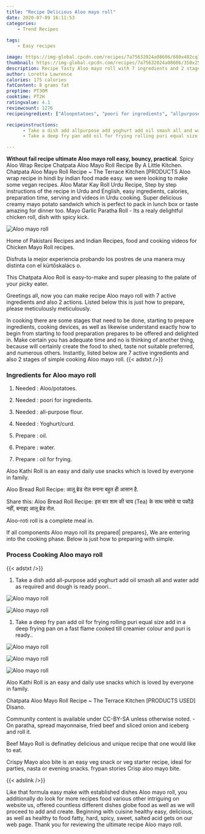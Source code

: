 ```yaml
---
title: "Recipe Delicious Aloo mayo roll"
date: 2020-07-09 16:11:53
categories:
    - Trend Recipes
    
tags:
    - Easy recipes

image: https://img-global.cpcdn.com/recipes/7a75632024a08606/680x482cq70/aloo-mayo-roll-recipe-main-photo.jpg
thumbnail: https://img-global.cpcdn.com/recipes/7a75632024a08606/350x250cq70/aloo-mayo-roll-recipe-main-photo.jpg
description: Recipe Tasty Aloo mayo roll with 7 ingredients and 2 stages of easy cooking.
author: Loretta Lawrence
calories: 175 calories
fatContent: 8 grams fat
preptime: PT30M
cooktime: PT2H
ratingvalue: 4.1
reviewcount: 1276
recipeingredient: ["Aloopotatoes", "poori for ingredients", "allpurpose flour", "Yoghurtcurd", "oil", "water", "oil for frying"]

recipeinstructions: 
      - Take a dish add allpurpose add yoghurt add oil smash all and water add as required and dough is ready poori 
      - Take a deep fry pan add oil for frying rolling puri equal size add in a deep frying pan on a fast flame cooked till creamier colour and puri is ready

---
```




**Without fail recipe ultimate Aloo mayo roll easy, bouncy, practical**. Spicy Aloo Wrap Recipe Chatpata Aloo Mayo Roll Recipe By A Little Kitchen. Chatpata Aloo Mayo Roll Recipe ~ The Terrace Kitchen [PRODUCTS Aloo wrap recipe in hindi by indian food made easy. we were looking to make some vegan recipes. Aloo Matar Kay Roll Urdu Recipe, Step by step instructions of the recipe in Urdu and English, easy ingredients, calories, preparation time, serving and videos in Urdu cooking. Super delicious creamy mayo potato sandwich which is perfect to pack in lunch box or taste amazing for dinner too. Mayo Garlic Paratha Roll - Its a realy delightful chicken roll, dish with spicy kick.


![Aloo mayo roll](https://img-global.cpcdn.com/recipes/7a75632024a08606/680x482cq70/aloo-mayo-roll-recipe-main-photo.jpg "Aloo mayo roll")



Home of Pakistani Recipes and Indian Recipes, food and cooking videos for Chicken Mayo Roll recipes.

Disfruta la mejor experiencia probando los postres de una manera muy distinta con el kürtőskalács o.

This Chatpata Aloo Roll is easy-to-make and super pleasing to the palate of your picky eater.


Greetings all, now you can make recipe Aloo mayo roll with 7 active ingredients and also 2 actions. Listed below this is just how to prepare, please meticulously meticulously.

In cooking there are some stages that need to be done, starting to prepare ingredients, cooking devices, as well as likewise understand exactly how to begin from starting to food preparation prepares to be offered and delighted in. Make certain you has adequate time and no is thinking of another thing, because will certainly create the food to shed, taste not suitable preferred, and numerous others. Instantly, listed below are 7 active ingredients and also 2 stages of simple cooking Aloo mayo roll.
{{< adstxt />}}

### Ingredients for Aloo mayo roll


1. Needed  : Aloo/potatoes.

1. Needed  : poori for ingredients.

1. Needed  : all-purpose flour.

1. Needed  : Yoghurt/curd.

1. Prepare  : oil.

1. Prepare  : water.

1. Prepare  : oil for frying.


Aloo Kathi Roll is an easy and daily use snacks which is loved by everyone in family.

Aloo Bread Roll Recipe: आलू ब्रेड रोल बनाना बहुत ही आसान है.

Share this: Aloo Bread Roll Recipe: इस बार शाम की चाय (Tea) के साथ समोसे या पकौड़े नहीं, बनाइए आलू ब्रेड रोल.

Aloo-roti roll is a complete meal in.


If all components Aloo mayo roll its prepared| prepares}, We are entering into the cooking phase. Below is just how to preparing with simple.

### Process Cooking Aloo mayo roll

{{< adstxt />}}


1. Take a dish add all-purpose add yoghurt add oil smash all and water add as required and dough is ready poori..



![Aloo mayo roll](https://img-global.cpcdn.com/steps/dbf64b86dc5306ec/160x128cq70/aloo-mayo-roll-recipe-step-1-photo.jpg" "Aloo mayo roll")

![Aloo mayo roll](https://img-global.cpcdn.com/steps/60f3cf824192c442/160x128cq70/aloo-mayo-roll-recipe-step-1-photo.jpg" "Aloo mayo roll")



1. Take a deep fry pan add oil for frying rolling puri equal size add in a deep frying pan on a fast flame cooked till creamier colour and puri is ready..



![Aloo mayo roll](https://img-global.cpcdn.com/steps/b185b24052ade51c/160x128cq70/aloo-mayo-roll-recipe-step-2-photo.jpg" "Aloo mayo roll")

![Aloo mayo roll](https://img-global.cpcdn.com/steps/7521626c409365dd/160x128cq70/aloo-mayo-roll-recipe-step-2-photo.jpg" "Aloo mayo roll")

![Aloo mayo roll](https://img-global.cpcdn.com/steps/d8a7de60018c97d5/160x128cq70/aloo-mayo-roll-recipe-step-2-photo.jpg" "Aloo mayo roll")




Aloo Kathi Roll is an easy and daily use snacks which is loved by everyone in family.

Chatpata Aloo Mayo Roll Recipe ~ The Terrace Kitchen [PRODUCTS USED] Disano.

Community content is available under CC-BY-SA unless otherwise noted. - On paratha, spread mayonnaise, fried beef and sliced onion and iceberg and roll it.

Beef Mayo Roll is definatley delicious and unique recipe that one would like to eat.

Crispy Mayo aloo bite is an easy veg snack or veg starter recipe, ideal for parties, nasta or evening snacks. frypan stories Crisp aloo mayo bite.


{{< adslink />}}

Like that formula easy make with established dishes Aloo mayo roll, you additionally do look for more recipes food various other intriguing on website us, offered countless different dishes globe food as well as we will proceed to add and create. Beginning with cuisine healthy easy, delicious, as well as healthy to food fatty, hard, spicy, sweet, salted acid gets on our web page. Thank you for reviewing the ultimate recipe Aloo mayo roll.
